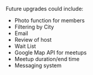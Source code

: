 
Future upgrades could include:
- Photo function for members
- Filtering by City
- Email
- Review of host
- Wait List
- Google Map API for meetups
- Meetup duration/end time
- Messaging system
